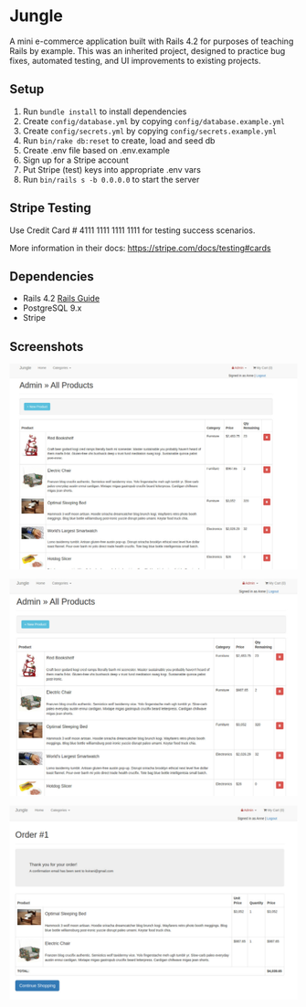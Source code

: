 # Jungle

A mini e-commerce application built with Rails 4.2 for purposes of teaching Rails by example. This was an inherited project, designed to practice bug fixes, automated testing, and UI improvements to existing projects. 


## Setup

1. Run `bundle install` to install dependencies
2. Create `config/database.yml` by copying `config/database.example.yml`
3. Create `config/secrets.yml` by copying `config/secrets.example.yml`
4. Run `bin/rake db:reset` to create, load and seed db
5. Create .env file based on .env.example
6. Sign up for a Stripe account
7. Put Stripe (test) keys into appropriate .env vars
8. Run `bin/rails s -b 0.0.0.0` to start the server

## Stripe Testing

Use Credit Card # 4111 1111 1111 1111 for testing success scenarios.

More information in their docs: <https://stripe.com/docs/testing#cards>

## Dependencies

* Rails 4.2 [Rails Guide](http://guides.rubyonrails.org/v4.2/)
* PostgreSQL 9.x
* Stripe

## Screenshots

!["Screenshot of homepage"](https://github.com/anmerfrank/jungle-rails/blob/master/docs/homepage.jpg)

!["Screenshot of all products"](https://github.com/anmerfrank/jungle-rails/blob/master/docs/all-products.jpg)

!["Screenshot - order placed"](https://github.com/anmerfrank/jungle-rails/blob/master/docs/order.jpg)
